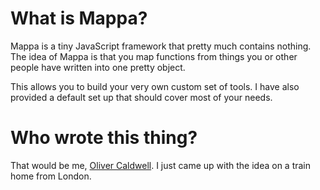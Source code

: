 # What is Mappa?

Mappa is a tiny JavaScript framework that pretty much contains nothing.
The idea of Mappa is that you map functions from things you or other people have written into one pretty object.

This allows you to build your very own custom set of tools.
I have also provided a default set up that should cover most of your needs.

# Who wrote this thing?

That would be me, [Oliver Caldwell](http://flowdev.co.uk/).
I just came up with the idea on a train home from London.